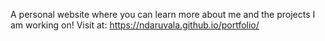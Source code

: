 A personal website where you can learn more about me and the projects I am working on!
Visit at: https://ndaruvala.github.io/portfolio/

